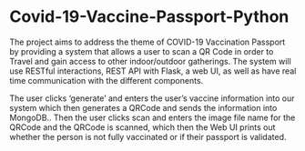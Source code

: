 # Covid-19-Vaccine-Passport-Python

The project aims to address the theme of COVID-19 Vaccination Passport by providing a system that allows a user to scan a QR Code in order to Travel and gain access to other indoor/outdoor gatherings. The system will use RESTful interactions, REST API with Flask, a web UI, as well as have real time communication with the different components. 

The user clicks ‘generate’ and enters the user’s vaccine information into our system which then generates a QRCode and sends the information into MongoDB.. Then the user clicks scan and enters the image file name for the QRCode and the QRCode is scanned, which then the Web UI prints out whether the person is not fully vaccinated or if their passport is validated.
